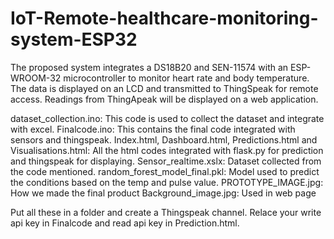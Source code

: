 # IoT-Remote-healthcare-monitoring-system-ESP32
The proposed system integrates a DS18B20 and SEN-11574 with an ESP-WROOM-32 microcontroller to monitor heart rate and body temperature. The data is displayed on an LCD and transmitted to ThingSpeak for remote access. Readings from ThingApeak will be displayed on a web application.

dataset_collection.ino: This code is used to collect the dataset and integrate with excel.
Finalcode.ino: This contains the final code integrated with sensors and thingspeak.
Index.html, Dashboard.html, Predictions.html and Visualisations.html: All the html codes integrated with flask.py for prediction and thingspeak for displaying.
Sensor_realtime.xslx: Dataset collected from the code mentioned.
random_forest_model_final.pkl: Model used to predict the conditions based on the temp and pulse value.
PROTOTYPE_IMAGE.jpg: How we made the final product
Background_image.jpg: Used in web page

Put all these in a folder and create a Thingspeak channel. Relace your write api key in Finalcode and read api key in Prediction.html.
